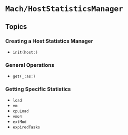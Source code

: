 # ``Mach/HostStatisticsManager``

## Topics

### Creating a Host Statistics Manager

- ``init(host:)``

### General Operations

 - ``get(_:as:)``

### Getting Specific Statistics

- ``load``
- ``vm``
- ``cpuLoad``
- ``vm64``
- ``extMod``
- ``expiredTasks``